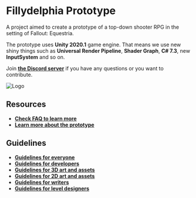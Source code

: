 # Fillydelphia Prototype #

A project aimed to create a prototype of a top-down shooter RPG in the setting of Fallout: Equestria. 

The prototype uses **Unity 2020.1** game engine. That means we use new shiny things such as **Universal Render Pipeline**, **Shader Graph**, **C# 7.3**, new **InputSystem** and so on.  

Join **[the Discord server](https://discord.gg/ybrMuCr)** if you have any questions or you want to contribute.  

![Logo](Raw/Meta/FillydelphiaTempLogo.png)  

## Resources ##
+ **[Check FAQ to learn more](Docs/FAQ.md)**
+ **[Learn more about the prototype](Docs/Concepts/Prototype.md)**

## Guidelines ##
+ **[Guidelines for everyone](Docs/GuidelinesProject.md)**
+ **[Guidelines for developers](Docs/GuidelinesCode.md)**
+ **[Guidelines for 3D art and assets](Docs/Guidelines3DArt.md)**
+ **[Guidelines for 2D art and assets](Docs/Guidelines2DArt.md)**
+ **[Guidelines for writers](Docs/GuidelinesWriting.md)**
+ **[Guidelines for level designers](Docs/GuidelinesLevelDesign.md)**
